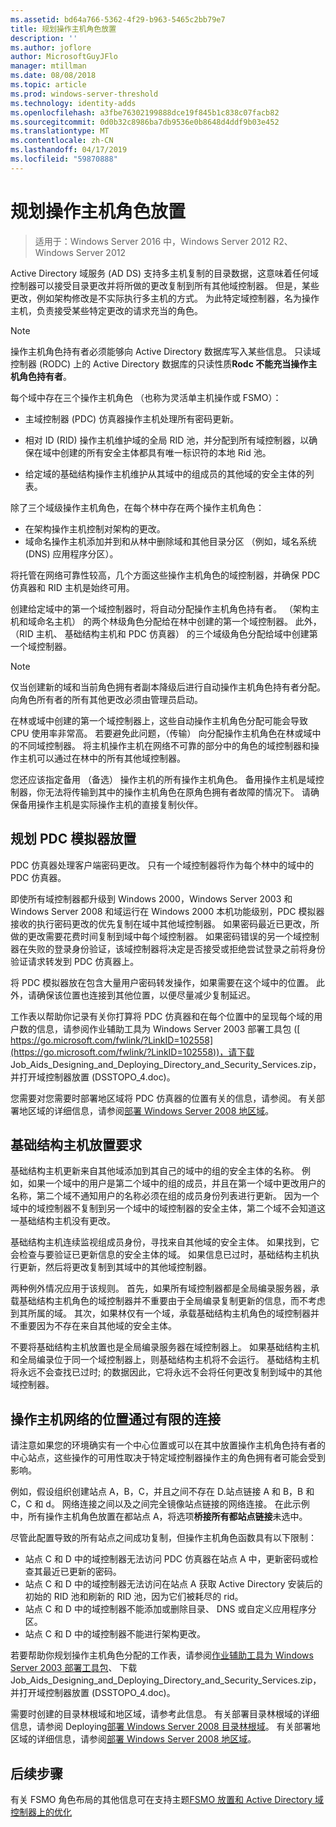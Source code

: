```yaml
---
ms.assetid: bd64a766-5362-4f29-b963-5465c2bb79e7
title: 规划操作主机角色放置
description: ''
ms.author: joflore
author: MicrosoftGuyJFlo
manager: mtillman
ms.date: 08/08/2018
ms.topic: article
ms.prod: windows-server-threshold
ms.technology: identity-adds
ms.openlocfilehash: a3fbe76302199888dce19f845b1c838c07facb82
ms.sourcegitcommit: 0d0b32c8986ba7db9536e0b8648d4ddf9b03e452
ms.translationtype: MT
ms.contentlocale: zh-CN
ms.lasthandoff: 04/17/2019
ms.locfileid: "59870888"
---
```

# <a name="planning-operations-master-role-placement"></a>规划操作主机角色放置

>适用于：Windows Server 2016 中，Windows Server 2012 R2、 Windows Server 2012

Active Directory 域服务 (AD DS) 支持多主机复制的目录数据，这意味着任何域控制器可以接受目录更改并将所做的更改复制到所有其他域控制器。 但是，某些更改，例如架构修改是不实际执行多主机的方式。 为此特定域控制器，名为操作主机，负责接受某些特定更改的请求充当的角色。  
  
> [!NOTE]  
> 操作主机角色持有者必须能够向 Active Directory 数据库写入某些信息。 只读域控制器 (RODC) 上的 Active Directory 数据库的只读性质**Rodc 不能充当操作主机角色持有者**。  
  
每个域中存在三个操作主机角色 （也称为灵活单主机操作或 FSMO）：  
  
- 主域控制器 (PDC) 仿真器操作主机处理所有密码更新。  

- 相对 ID (RID) 操作主机维护域的全局 RID 池，并分配到所有域控制器，以确保在域中创建的所有安全主体都具有唯一标识符的本地 Rid 池。  
- 给定域的基础结构操作主机维护从其域中的组成员的其他域的安全主体的列表。  

除了三个域级操作主机角色，在每个林中存在两个操作主机角色：  
  
- 在架构操作主机控制对架构的更改。  
- 域命名操作主机添加并到和从林中删除域和其他目录分区 （例如，域名系统 (DNS) 应用程序分区）。  
  
将托管在网络可靠性较高，几个方面这些操作主机角色的域控制器，并确保 PDC 仿真器和 RID 主机是始终可用。  
  
创建给定域中的第一个域控制器时，将自动分配操作主机角色持有者。 （架构主机和域命名主机） 的两个林级角色分配给在林中创建的第一个域控制器。 此外，（RID 主机、 基础结构主机和 PDC 仿真器） 的三个域级角色分配给域中创建第一个域控制器。  
  
> [!NOTE]  
> 仅当创建新的域和当前角色拥有者副本降级后进行自动操作主机角色持有者分配。 向角色所有者的所有其他更改必须由管理员启动。  
  
在林或域中创建的第一个域控制器上，这些自动操作主机角色分配可能会导致 CPU 使用率非常高。 若要避免此问题，（传输） 向分配操作主机角色在林或域中的不同域控制器。 将主机操作主机在网络不可靠的部分中的角色的域控制器和操作主机可以通过在林中的所有其他域控制器。  
  
您还应该指定备用 （备选） 操作主机的所有操作主机角色。 备用操作主机是域控制器，你无法将传输到其中的操作主机角色在原角色拥有者故障的情况下。 请确保备用操作主机是实际操作主机的直接复制伙伴。  
  
## <a name="planning-the-pdc-emulator-placement"></a>规划 PDC 模拟器放置

PDC 仿真器处理客户端密码更改。 只有一个域控制器将作为每个林中的域中的 PDC 仿真器。  
  
即使所有域控制器都升级到 Windows 2000，Windows Server 2003 和 Windows Server 2008 和域运行在 Windows 2000 本机功能级别，PDC 模拟器接收的执行密码更改的优先复制在域中其他域控制器。 如果密码最近已更改，所做的更改需要花费时间复制到域中每个域控制器。 如果密码错误的另一个域控制器在失败的登录身份验证，该域控制器将决定是否接受或拒绝尝试登录之前将身份验证请求转发到 PDC 仿真器上。  
  
将 PDC 模拟器放在包含大量用户密码转发操作，如果需要在这个域中的位置。 此外，请确保该位置也连接到其他位置，以便尽量减少复制延迟。  
  
工作表以帮助你记录有关你打算将 PDC 仿真器和在每个位置中的呈现每个域的用户数的信息，请参阅作业辅助工具为 Windows Server 2003 部署工具包 ([ https://go.microsoft.com/fwlink/?LinkID=102558](https://go.microsoft.com/fwlink/?LinkID=102558))，请下载 Job_Aids_Designing_and_Deploying_Directory_and_Security_Services.zip，并打开域控制器放置 (DSSTOPO_4.doc)。  
  
您需要对您需要时部署地区域将 PDC 仿真器的位置有关的信息，请参阅。 有关部署地区域的详细信息，请参阅[部署 Windows Server 2008 地区域](https://technet.microsoft.com/library/cc755118.aspx)。  
  
## <a name="requirements-for-infrastructure-master-placement"></a>基础结构主机放置要求  

基础结构主机更新来自其他域添加到其自己的域中的组的安全主体的名称。 例如，如果一个域中的用户是第二个域中的组的成员，并且在第一个域中更改用户的名称，第二个域不通知用户的名称必须在组的成员身份列表进行更新。 因为一个域中的域控制器不复制到另一个域中的域控制器的安全主体，第二个域不会知道这一基础结构主机没有更改。  
  
基础结构主机连续监视组成员身份，寻找来自其他域的安全主体。 如果找到，它会检查与要验证已更新信息的安全主体的域。 如果信息已过时，基础结构主机执行更新，然后将更改复制到其域中的其他域控制器。  
  
两种例外情况应用于该规则。 首先，如果所有域控制器都是全局编录服务器，承载基础结构主机角色的域控制器并不重要由于全局编录复制更新的信息，而不考虑到其所属的域。 其次，如果林仅有一个域，承载基础结构主机角色的域控制器并不重要因为不存在来自其他域的安全主体。  
  
不要将基础结构主机放置也是全局编录服务器在域控制器上。 如果基础结构主机和全局编录位于同一个域控制器上，则基础结构主机将不会运行。 基础结构主机将永远不会查找已过时; 的数据因此，它将永远不会将任何更改复制到域中的其他域控制器。  
  
## <a name="operations-master-placement-for-networks-with-limited-connectivity"></a>操作主机网络的位置通过有限的连接

请注意如果您的环境确实有一个中心位置或可以在其中放置操作主机角色持有者的中心站点，这些操作的可用性取决于特定域控制器操作主的角色拥有者可能会受到影响。  
  
例如，假设组织创建站点 A，B，C，并且之间不存在 D.站点链接 A 和 B，B 和 C，C 和 d。 网络连接之间以及之间完全镜像站点链接的网络连接。 在此示例中，所有操作主机角色放置在都站点 A，将选项**桥接所有都站点链接**未选中。  
  
尽管此配置导致的所有站点之间成功复制，但操作主机角色函数具有以下限制：  
  
- 站点 C 和 D 中的域控制器无法访问 PDC 仿真器在站点 A 中，更新密码或检查其最近已更新的密码。  
- 站点 C 和 D 中的域控制器无法访问在站点 A 获取 Active Directory 安装后的初始的 RID 池和刷新的 RID 池，因为它们被耗尽的 rid。  
- 站点 C 和 D 中的域控制器不能添加或删除目录、 DNS 或自定义应用程序分区。  
- 站点 C 和 D 中的域控制器不能进行架构更改。  
  
若要帮助你规划操作主机角色分配的工作表，请参阅[作业辅助工具为 Windows Server 2003 部署工具包](https://go.microsoft.com/fwlink/?LinkID=102558)、 下载 Job_Aids_Designing_and_Deploying_Directory_and_Security_Services.zip，并打开域控制器放置 (DSSTOPO_4.doc)。  
  
需要时创建的目录林根域和地区域，请参考此信息。 有关部署目录林根域的详细信息，请参阅 Deploying[部署 Windows Server 2008 目录林根域](https://technet.microsoft.com/library/cc731174.aspx)。 有关部署地区域的详细信息，请参阅[部署 Windows Server 2008 地区域](https://technet.microsoft.com/library/cc755118.aspx)。  

## <a name="next-steps"></a>后续步骤

有关 FSMO 角色布局的其他信息可在支持主题[FSMO 放置和 Active Directory 域控制器上的优化](https://support.microsoft.com/help/223346)
